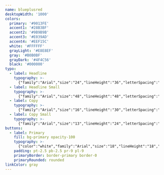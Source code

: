 ```yaml
---
name: blueplusred
desktopWidth: '1000'
colors:
  primary: '#9013FE'
  accent1: '#28B3BF'
  accent2: '#9B9B9B'
  accent3: '#E039AD'
  accent4: '#EEF15C'
  white: '#FFFFFF'
  grayLight: '#E8E8EF'
  gray: '#B0B0BF'
  grayDark: '#4F4C56'
  black: '#000000'
typo:
  - label: Headline
    typography: >-
      {"family":"Arial","size":"24","lineHeight":"36","letterSpacing":"0","margin":"36","smSize":"24","smLineHeight":"36","smLetterSpacing":"0","smMargin":"36"}
  - label: Headline Small
    typography: >-
      {"family":"Arial","size":"48","lineHeight":"48","letterSpacing":"0","margin":"48","smSize":"48","smLineHeight":"48","smLetterSpacing":"0","smMargin":"48"}
  - label: Copy
    typography: >-
      {"family":"Arial","size":"16","lineHeight":"30","letterSpacing":"0","margin":"30","smSize":"16","smLineHeight":"30","smLetterSpacing":"0","smMargin":"30"}
  - label: Copy Small
    typography: >-
      {"family":"Arial","size":"13","lineHeight":"24","letterSpacing":"0","margin":"24","smSize":"13","smLineHeight":"24","smLetterSpacing":"0","smMargin":"24"}
buttons:
  - label: Primary
    fill: bg-primary opacity-100
    typography: >-
      {"color":"white","family":"Arial","size":"18","lineHeight":"18","letterSpacing":"0","smSize":"18","smLineHeight":"18","smLetterSpacing":"0"}
    padding: pt-2.5 pb-2.5 pr-9 pl-9
    primaryBorder: border-primary border-0
    primaryRounded: rounded
linkColor: gray
---
```


